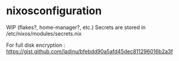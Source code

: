 # nixosconfiguration
WIP (flakes?, home-manager?, etc.)
Secrets are stored in /etc/nixos/modules/secrets.nix

For full disk encryption : https://gist.github.com/ladinu/bfebdd90a5afd45dec811296016b2a3f
